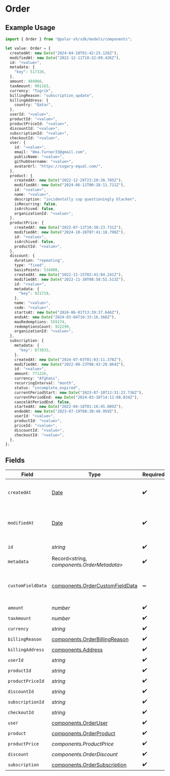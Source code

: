 # Order

## Example Usage

```typescript
import { Order } from "@polar-sh/sdk/models/components";

let value: Order = {
  createdAt: new Date("2024-04-10T01:42:23.126Z"),
  modifiedAt: new Date("2022-12-11T18:32:09.426Z"),
  id: "<value>",
  metadata: {
    "key": 517326,
  },
  amount: 484966,
  taxAmount: 901163,
  currency: "Tugrik",
  billingReason: "subscription_update",
  billingAddress: {
    country: "Qatar",
  },
  userId: "<value>",
  productId: "<value>",
  productPriceId: "<value>",
  discountId: "<value>",
  subscriptionId: "<value>",
  checkoutId: "<value>",
  user: {
    id: "<value>",
    email: "Oma.Turner33@gmail.com",
    publicName: "<value>",
    githubUsername: "<value>",
    avatarUrl: "https://sugary-equal.com/",
  },
  product: {
    createdAt: new Date("2022-12-28T23:20:38.785Z"),
    modifiedAt: new Date("2024-06-11T00:18:11.711Z"),
    id: "<value>",
    name: "<value>",
    description: "incidentally cop questioningly blacken",
    isRecurring: false,
    isArchived: false,
    organizationId: "<value>",
  },
  productPrice: {
    createdAt: new Date("2022-07-13T10:38:23.731Z"),
    modifiedAt: new Date("2024-10-26T07:41:18.790Z"),
    id: "<value>",
    isArchived: false,
    productId: "<value>",
  },
  discount: {
    duration: "repeating",
    type: "fixed",
    basisPoints: 534908,
    createdAt: new Date("2022-11-15T02:41:04.241Z"),
    modifiedAt: new Date("2022-11-30T08:58:52.513Z"),
    id: "<value>",
    metadata: {
      "key": 921719,
    },
    name: "<value>",
    code: "<value>",
    startsAt: new Date("2024-06-01T13:39:37.646Z"),
    endsAt: new Date("2024-03-04T10:33:16.366Z"),
    maxRedemptions: 559174,
    redemptionsCount: 922299,
    organizationId: "<value>",
  },
  subscription: {
    metadata: {
      "key": 873833,
    },
    createdAt: new Date("2024-07-03T01:03:11.378Z"),
    modifiedAt: new Date("2022-08-23T08:43:29.864Z"),
    id: "<value>",
    amount: 771226,
    currency: "Afghani",
    recurringInterval: "month",
    status: "incomplete_expired",
    currentPeriodStart: new Date("2023-07-10T12:31:23.736Z"),
    currentPeriodEnd: new Date("2024-03-18T14:11:08.034Z"),
    cancelAtPeriodEnd: false,
    startedAt: new Date("2022-04-18T01:16:45.009Z"),
    endedAt: new Date("2023-07-19T08:30:48.959Z"),
    userId: "<value>",
    productId: "<value>",
    priceId: "<value>",
    discountId: "<value>",
    checkoutId: "<value>",
  },
};
```

## Fields

| Field                                                                                         | Type                                                                                          | Required                                                                                      | Description                                                                                   |
| --------------------------------------------------------------------------------------------- | --------------------------------------------------------------------------------------------- | --------------------------------------------------------------------------------------------- | --------------------------------------------------------------------------------------------- |
| `createdAt`                                                                                   | [Date](https://developer.mozilla.org/en-US/docs/Web/JavaScript/Reference/Global_Objects/Date) | :heavy_check_mark:                                                                            | Creation timestamp of the object.                                                             |
| `modifiedAt`                                                                                  | [Date](https://developer.mozilla.org/en-US/docs/Web/JavaScript/Reference/Global_Objects/Date) | :heavy_check_mark:                                                                            | Last modification timestamp of the object.                                                    |
| `id`                                                                                          | *string*                                                                                      | :heavy_check_mark:                                                                            | The ID of the object.                                                                         |
| `metadata`                                                                                    | Record<string, *components.OrderMetadata*>                                                    | :heavy_check_mark:                                                                            | N/A                                                                                           |
| `customFieldData`                                                                             | [components.OrderCustomFieldData](../../models/components/ordercustomfielddata.md)            | :heavy_minus_sign:                                                                            | Key-value object storing custom field values.                                                 |
| `amount`                                                                                      | *number*                                                                                      | :heavy_check_mark:                                                                            | N/A                                                                                           |
| `taxAmount`                                                                                   | *number*                                                                                      | :heavy_check_mark:                                                                            | N/A                                                                                           |
| `currency`                                                                                    | *string*                                                                                      | :heavy_check_mark:                                                                            | N/A                                                                                           |
| `billingReason`                                                                               | [components.OrderBillingReason](../../models/components/orderbillingreason.md)                | :heavy_check_mark:                                                                            | N/A                                                                                           |
| `billingAddress`                                                                              | [components.Address](../../models/components/address.md)                                      | :heavy_check_mark:                                                                            | N/A                                                                                           |
| `userId`                                                                                      | *string*                                                                                      | :heavy_check_mark:                                                                            | N/A                                                                                           |
| `productId`                                                                                   | *string*                                                                                      | :heavy_check_mark:                                                                            | N/A                                                                                           |
| `productPriceId`                                                                              | *string*                                                                                      | :heavy_check_mark:                                                                            | N/A                                                                                           |
| `discountId`                                                                                  | *string*                                                                                      | :heavy_check_mark:                                                                            | N/A                                                                                           |
| `subscriptionId`                                                                              | *string*                                                                                      | :heavy_check_mark:                                                                            | N/A                                                                                           |
| `checkoutId`                                                                                  | *string*                                                                                      | :heavy_check_mark:                                                                            | N/A                                                                                           |
| `user`                                                                                        | [components.OrderUser](../../models/components/orderuser.md)                                  | :heavy_check_mark:                                                                            | N/A                                                                                           |
| `product`                                                                                     | [components.OrderProduct](../../models/components/orderproduct.md)                            | :heavy_check_mark:                                                                            | N/A                                                                                           |
| `productPrice`                                                                                | *components.ProductPrice*                                                                     | :heavy_check_mark:                                                                            | N/A                                                                                           |
| `discount`                                                                                    | *components.OrderDiscount*                                                                    | :heavy_check_mark:                                                                            | N/A                                                                                           |
| `subscription`                                                                                | [components.OrderSubscription](../../models/components/ordersubscription.md)                  | :heavy_check_mark:                                                                            | N/A                                                                                           |